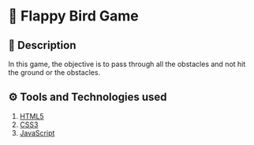 # 🐤 Flappy Bird Game


## 🧾 Description

In this game, the objective is to pass through all the obstacles and not hit the ground or the obstacles.

## ⚙ Tools and Technologies used

1. [HTML5](https://developer.mozilla.org/en-US/docs/Glossary/HTML5)
2. [CSS3](https://developer.mozilla.org/en-US/docs/Web/CSS)
3. [JavaScript](https://developer.mozilla.org/en-US/docs/Web/JavaScript)




